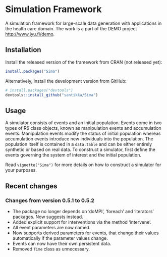 
# Simulation Framework

A simulation framework for large-scale data generation with applications
in the health care domain. The work is a part of the DEMO project
<http://www.jyu.fi/demo>.

## Installation

Install the released version of the framework from CRAN (not released
yet):

``` r
install.packages("Sima")
```

Alternatively, install the development version from GitHub:

``` r
# install.packages("devtools")
devtools::install_github("santikka/Sima")
```

## Usage

A simulator consists of events and an initial population. Events come in
two types of R6 class objects, known as manipulation events and
accumulation events. Manipulation events modify the status of initial
population whereas accumulation events introduce new individuals into
the population. The population itself is contained in a `data.table` and
can be either entirely synthetic or based on real data. To construct a
simulator, first define the events governing the system of interest and
the initial population.

Read `vignette("Sima")` for more details on how to construct a simulator
for your purposes.

## Recent changes

### Changes from version 0.5.1 to 0.5.2

-   The package no longer depends on ‘doMPI’, ‘foreach’ and ‘iterators’
    packages. Now suggests instead.
-   Added explicit support for interventions via the method ‘intervene’.
-   All event parameters are now named.
-   Now supports derived parameters for events, that change their values
    automatically if the parameter values change.
-   Events can now have their own persistent data.
-   Removed `Time` class as unnecessary.
